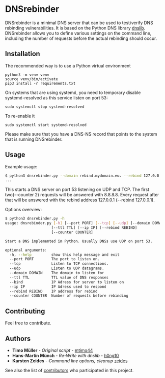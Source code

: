 # DNSrebinder

DNSrebinder is a minimal DNS server that can be used to test/verify DNS rebinding vulnerabilities. It is based on the Python DNS library [dnslib](https://github.com/paulc/dnslib). DNSrebinder allows you to define various settings on the command line, including the number of requests before the actual rebinding should occur.

## Installation

The recommended way is to use a Python virtual environment

```
python3 -m venv venv
source venv/bin/activate
pip3 install -r requirements.txt
```

On systems that are using systemd, you need to temporary disable systemd-resolved as this service listen on port 53:

```
sudo systemctl stop systemd-resolved
```
To re-enable it

```
sudo systemctl start systemd-resolved
```

Please make sure that you have a DNS-NS record that points to the system that is running DNSrebinder.


## Usage

Example usage:
```bash
$ python3 dnsrebinder.py --domain rebind.mydomain.eu. --rebind 127.0.0.1 --ip 8.8.8.8 --counter 2
...
```

This starts a DNS server on port 53 listening on UDP and TCP. The first two(--counter 2) requests will be answered with 8.8.8.8. Every request after that will be answered with the rebind address 127.0.0.1 (--rebind 127.0.0.1).

Options overview:
```bash
$ python3 dnsrebinder.py -h
usage: dnsrebinder.py [-h] [--port PORT] [--tcp] [--udp] [--domain DOMAIN]
                     [--ttl TTL] [--ip IP] [--rebind REBIND]
                     [--counter COUNTER]

Start a DNS implemented in Python. Usually DNSs use UDP on port 53.

optional arguments:
  -h, --help         show this help message and exit
  --port PORT        The port to listen on.
  --tcp              Listen to TCP connections.
  --udp              Listen to UDP datagrams.
  --domain DOMAIN    The domain to listen for
  --ttl TTL          TTL value of DNS responses
  --bind             IP Adress for server to listen on
  --ip IP            IP Adress used to respond
  --rebind REBIND    IP address for rebind
  --counter COUNTER  Number of requests before rebinding
```

## Contributing

Feel free to contribute.

## Authors
* **Timo Müller** - *Original script* - [mtimo44](https://twitter.com/mtimo44)
* **Hans-Martin Münch** - *Re-Write with dnslib* - [h0ng10](https://twitter.com/h0ng10)
* **Karsten Zeides** - *Command line options, cleanup* [zeides](https://github.com/zeides)

See also the list of [contributors](https://github.com/mogwailabs/DNSrebinder/graphs/contributors) who participated in this project.

